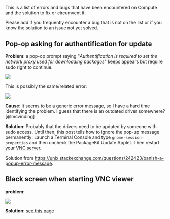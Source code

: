 This is a list of errors and bugs that have been encountered on Compute and the solution to fix or circumvent it.

Please add if you frequently encounter a bug that is not on the list or if you know the solution to an issue not yet solved.

## Pop-op asking for authentification for update
**Problem**: a pop-op prompt saying "*Authentification is required to set the network proxy used for downloading packages*" keeps appears but require sudo right to continue.

![](https://github.com/natmegsweden/NatMEG_Wiki/blob/main/wiki_images/Fig_4-1.png)

This is possibly the same/related error:

![](https://github.com/natmegsweden/NatMEG_Wiki/blob/main/wiki_images/Fig_5-1.png)

**Cause**: It seems to be a generic error message, so I have a hard time identifying the problem. I guess that there is an outdated driver somewhere? [@mcvinding]

**Solution**: Probably that the drivers need to be updated by someone with sudo access. Until then, this post tells how to ignore the pop-up message permanently: Launch a Terminal Console and type `gnome-session-properties` and then uncheck the PackageKit Update Applet. Then restart your [VNC server](https://github.com/natmegsweden/NatMEG_Wiki/wiki/Connect-to-Compute).

Solution from https://unix.stackexchange.com/questions/242423/banish-a-popup-error-message.

## Black screen when starting VNC viewer
**problem:**

![](https://github.com/natmegsweden/NatMEG_Wiki/blob/main/wiki_images/Fig_1-1.png)

**Solution:** [see this page](https://github.com/natmegsweden/NatMEG_Wiki/wiki/VNC-black-screen-error)